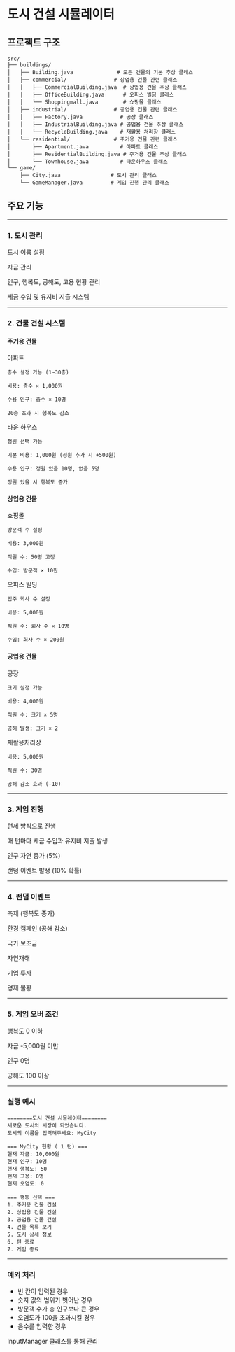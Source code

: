 # 도시 건설 시뮬레이터

## 프로젝트 구조
```
src/
├── buildings/
│   ├── Building.java              # 모든 건물의 기본 추상 클래스
│   ├── commercial/               # 상업용 건물 관련 클래스
│   │   ├── CommercialBuilding.java  # 상업용 건물 추상 클래스
│   │   ├── OfficeBuilding.java      # 오피스 빌딩 클래스
│   │   └── Shoppingmall.java        # 쇼핑몰 클래스
│   ├── industrial/               # 공업용 건물 관련 클래스
│   │   ├── Factory.java            # 공장 클래스
│   │   ├── IndustrialBuilding.java # 공업용 건물 추상 클래스
│   │   └── RecycleBuilding.java    # 재활용 처리장 클래스
│   └── residential/              # 주거용 건물 관련 클래스
│       ├── Apartment.java          # 아파트 클래스
│       ├── ResidentialBuilding.java # 주거용 건물 추상 클래스
│       └── Townhouse.java          # 타운하우스 클래스
└── game/
    ├── City.java                # 도시 관리 클래스
    └── GameManager.java         # 게임 진행 관리 클래스
```

## 주요 기능
***
### 1. 도시 관리

도시 이름 설정

자금 관리

인구, 행복도, 공해도, 고용 현황 관리

세금 수입 및 유지비 지출 시스템
***
### 2. 건물 건설 시스템
#### 주거용 건물

아파트

    층수 설정 가능 (1~30층)

    비용: 층수 × 1,000원

    수용 인구: 층수 × 10명

    20층 초과 시 행복도 감소


타운 하우스

    정원 선택 가능

    기본 비용: 1,000원 (정원 추가 시 +500원)

    수용 인구: 정원 있음 10명, 없음 5명

    정원 있을 시 행복도 증가


#### 상업용 건물

쇼핑몰

    방문객 수 설정

    비용: 3,000원

    직원 수: 50명 고정

    수입: 방문객 × 10원



오피스 빌딩

    입주 회사 수 설정

    비용: 5,000원

    직원 수: 회사 수 × 10명

    수입: 회사 수 × 200원

#### 공업용 건물

공장

    크기 설정 가능

    비용: 4,000원

    직원 수: 크기 × 5명

    공해 발생: 크기 × 2



재활용처리장

    비용: 5,000원

    직원 수: 30명

    공해 감소 효과 (-10)

***
### 3. 게임 진행
턴제 방식으로 진행

매 턴마다 세금 수입과 유지비 지출 발생

인구 자연 증가 (5%)

랜덤 이벤트 발생 (10% 확률)

***
### 4. 랜덤 이벤트
축제 (행복도 증가)

환경 캠페인 (공해 감소)

국가 보조금

자연재해

기업 투자

경제 불황

***
### 5. 게임 오버 조건
행복도 0 이하

자금 -5,000원 미만

인구 0명

공해도 100 이상

***
### 실행 예시
```
========도시 건설 시뮬레이터========
새로운 도시의 시장이 되었습니다.
도시의 이름을 입력해주세요: MyCity

=== MyCity 현황 ( 1 턴) ===
현재 자금: 10,000원
현재 인구: 10명
현재 행복도: 50
현재 고용: 0명
현재 오염도: 0

=== 행동 선택 ===
1. 주거용 건물 건설
2. 상업용 건물 건설
3. 공업용 건물 건설
4. 건물 목록 보기
5. 도시 상세 정보
6. 턴 종료
7. 게임 종료
```
***
### 예외 처리
- 빈 칸이 입력된 경우
- 숫자 값의 범위가 벗어난 경우
- 방문객 수가 총 인구보다 큰 경우
- 오염도가 100을 초과시킬 경우
- 음수를 입력한 경우

InputManager 클래스를 통해 관리






